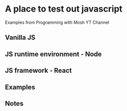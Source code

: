 # A place to test out javascript
Examples from Programming with Mosh YT Channel
## Vanilla JS
## JS runtime environment - Node
## JS framework - React
## Examples
## Notes 

